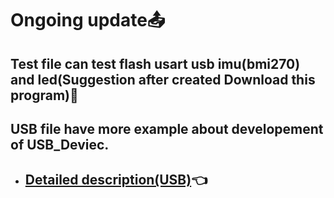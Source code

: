 # Ongoing update📤
## Test file can test flash usart usb imu(bmi270) and led(Suggestion after created Download this program)🎫
## USB file have more example about developement of USB_Deviec.
* ## [**Detailed description(USB)**](./USB/READ.md)👈
